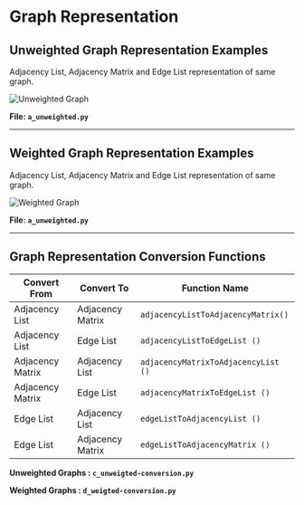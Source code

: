 # Graph Representation

## Unweighted Graph Representation Examples

Adjacency List, Adjacency Matrix and Edge List representation of same graph.

![Unweighted Graph](http://www.algolist.net/img/graphs/graph-ir-1.png)

**File: `a_unweighted.py`**

------------------------------

## Weighted Graph Representation Examples

Adjacency List, Adjacency Matrix and Edge List representation of same graph.

![Weighted Graph](https://www.geeksforgeeks.org/wp-content/uploads/graph-STL.png)

**File: `a_unweighted.py`**

------------------------------

## Graph Representation Conversion Functions

| Convert From     | Convert To       | Function Name                       |
| ---------------- | ---------------- | ----------------------------------- |
| Adjacency List   | Adjacency Matrix | `adjacencyListToAdjacencyMatrix()` |
| Adjacency List   | Edge List        | `adjacencyListToEdgeList ()`        |
| Adjacency Matrix | Adjacency List   | `adjacencyMatrixToAdjacencyList ()` |
| Adjacency Matrix | Edge List        | `adjacencyMatrixToEdgeList ()`      |
| Edge List        | Adjacency List   | `edgeListToAdjacencyList ()`        |
| Edge List        | Adjacency Matrix | `edgeListToAdjacencyMatrix ()`      |

**Unweighted Graphs : `c_unweigted-conversion.py`**

**Weighted Graphs :  `d_weigted-conversion.py`**